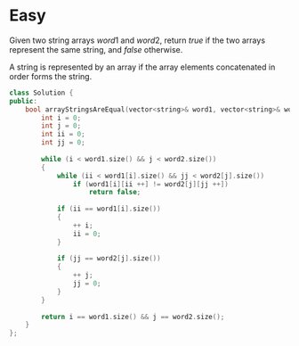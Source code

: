 # Easy

Given two string arrays $word1$ and $word2$, return $true$ if the two arrays represent the same string, and $false$ otherwise.

A string is represented by an array if the array elements concatenated in order forms the string.

```cpp
class Solution {
public:
    bool arrayStringsAreEqual(vector<string>& word1, vector<string>& word2) {
        int i = 0;
        int j = 0;
        int ii = 0;
        int jj = 0;
        
        while (i < word1.size() && j < word2.size())
        {
            while (ii < word1[i].size() && jj < word2[j].size())
                if (word1[i][ii ++] != word2[j][jj ++])
                    return false;
            
            if (ii == word1[i].size())
            {
                ++ i;
                ii = 0;
            }
            
            if (jj == word2[j].size())
            {
                ++ j;
                jj = 0;
            }
        }
        
        return i == word1.size() && j == word2.size();
    }
};
```
